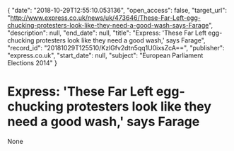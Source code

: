 {
  "date": "2018-10-29T12:55:10.053136", 
  "open_access": false, 
  "target_url": "http://www.express.co.uk/news/uk/473646/These-Far-Left-egg-chucking-protesters-look-like-they-need-a-good-wash-says-Farage", 
  "description": null, 
  "end_date": null, 
  "title": "Express: 'These Far Left egg-chucking protesters look like they need a good wash,' says Farage", 
  "record_id": "20181029T125510/KzlGfv2dtn5qq1U0ixsZcA==", 
  "publisher": "express.co.uk", 
  "start_date": null, 
  "subject": "European Parliament Elections 2014"
}

# Express: 'These Far Left egg-chucking protesters look like they need a good wash,' says Farage

None